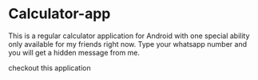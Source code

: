 # Calculator-app

This is a regular calculator application for Android with one special ability only available for my friends right now.
Type your whatsapp number and you will get a hidden message from me.

checkout this application


